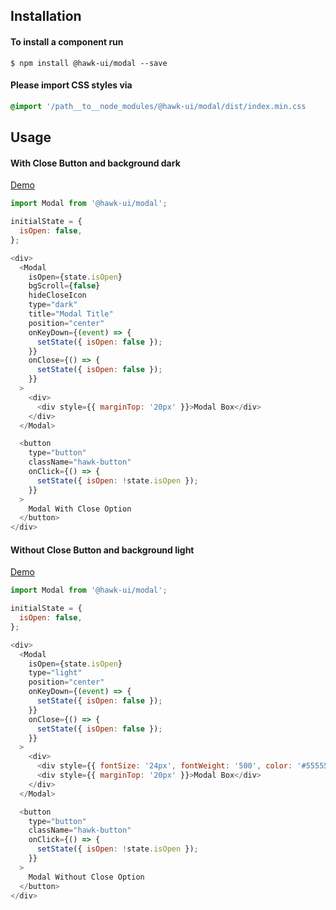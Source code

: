 ## Installation


#### To install a component run
`$ npm install @hawk-ui/modal --save`


#### Please import CSS styles via
```scss noeditor
@import '/path__to__node_modules/@hawk-ui/modal/dist/index.min.css
```


## Usage


#### With Close Button and background dark
[Demo](https://hawk.oncrypt.co/#!/Modal/1)
```js static
import Modal from '@hawk-ui/modal';
```
```js
initialState = {
  isOpen: false,
};

<div>
  <Modal
    isOpen={state.isOpen}
    bgScroll={false}
    hideCloseIcon
    type="dark"
    title="Modal Title"
    position="center"
    onKeyDown={(event) => {
      setState({ isOpen: false });
    }}
    onClose={() => {
      setState({ isOpen: false });
    }}
  >
    <div>
      <div style={{ marginTop: '20px' }}>Modal Box</div>
    </div>
  </Modal>

  <button
    type="button"
    className="hawk-button"
    onClick={() => {
      setState({ isOpen: !state.isOpen });
    }}
  >
    Modal With Close Option
  </button>
</div>
```


#### Without Close Button and background light
[Demo](https://hawk.oncrypt.co/#!/Modal/3)
```js static
import Modal from '@hawk-ui/modal';
```
```js
initialState = {
  isOpen: false,
};

<div>
  <Modal
    isOpen={state.isOpen}
    type="light"
    position="center"
    onKeyDown={(event) => {
      setState({ isOpen: false });
    }}
    onClose={() => {
      setState({ isOpen: false });
    }}
  >
    <div>
      <div style={{ fontSize: '24px', fontWeight: '500', color: '#555555' }}>Title</div>
      <div style={{ marginTop: '20px' }}>Modal Box</div>
    </div>
  </Modal>

  <button
    type="button"
    className="hawk-button"
    onClick={() => {
      setState({ isOpen: !state.isOpen });
    }}
  >
    Modal Without Close Option
  </button>
</div>
```